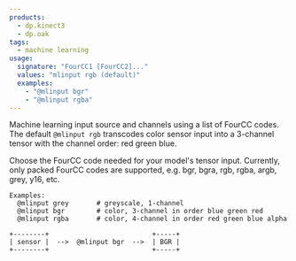 ```yaml
---
products:
  - dp.kinect3
  - dp.oak
tags:
  - machine learning
usage:
  signature: "FourCC1 [FourCC2]..."
  values: "mlinput rgb (default)"
  examples:
    - "@mlinput bgr"
    - "@mlinput rgba"
---
```


Machine learning input source and channels using a list of FourCC codes.
The default `@mlinput rgb` transcodes color sensor input into a 3-channel tensor
with the channel order: red green blue.

Choose the FourCC code needed for your model's tensor input. Currently, only packed
FourCC codes are supported, e.g. bgr, bgra, rgb, rgba, argb, grey, y16, etc.

```
Examples:
  @mlinput grey       # greyscale, 1-channel
  @mlinput bgr        # color, 3-channel in order blue green red
  @mlinput rgba       # color, 4-channel in order red green blue alpha

+--------+                          +-----+  
| sensor |  -->  @mlinput bgr  -->  | BGR |
+--------+                          +-----+
```
